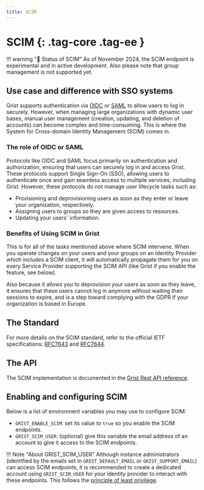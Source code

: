 ```yaml
---
title: SCIM
---
```


SCIM {: .tag-core .tag-ee }
====

!!! warning "🚧 Status of SCIM"
    As of November 2024, the SCIM endpoint is experimental and in active development. Also please note that group management is not supported yet.

## Use case and difference with SSO systems 

Grist supports authentication via [OIDC](oidc.md) or [SAML](saml.md) to allow users to log in securely. However, when managing large organizations with dynamic user bases, manual user management (creation, updating, and deletion of accounts) can become complex and time-consuming. This is where the System for Cross-domain Identity Management (SCIM) comes in.

### The role of OIDC or SAML

Protocols like OIDC and SAML focus primarily on authentication and authorization, ensuring that users can securely log in and access Grist. These protocols support Single Sign-On (SSO), allowing users to authenticate once and gain seamless access to multiple services, including Grist. However, these protocols do not manage user lifecycle tasks such as:

- Provisioning and deprovisioning users as soon as they enter or leave your organization, respectively.
- Assigning users to groups so they are given access to resources.
- Updating your users' information.

### Benefits of Using SCIM in Grist

This is for all of the tasks mentioned above where SCIM intervene. When you operate changes on your users and your groups on an Identity Provider which includes a SCIM client, it will automatically propagate them for you on every Service Provider supporting the SCIM API (like Grist if you enable the feature, see below).

Also because it allows you to deprovision your users as soon as they leave, it ensures that these users cannot log in anymore without waiting their sessions to expire, and is a step toward complying with the GDPR if your organization is based in Europe.

## The Standard

For more details on the SCIM standard, refer to the official IETF specifications: [RFC7643](https://www.rfc-editor.org/rfc/rfc7643) and [RFC7644](https://www.rfc-editor.org/rfc/rfc7644).

## The API

The SCIM implementation is documented in the [Grist Rest API reference](/api/#tag/scim).

## Enabling and configuring SCIM

Below is a list of environment variables you may use to configure SCIM:

- `GRIST_ENABLE_SCIM`: set its value to `true` so you enable the SCIM endpoints.
- `GRIST_SCIM_USER`: (optional) give this variable the email address of an account to give it access to the SCIM endpoints.

!!! Note "About GRIST_SCIM_USER"
    Although instance administrators (identified by the emails set in `GRIST_DEFAULT_EMAIL` or `GRIST_SUPPORT_EMAIL`) can access SCIM endpoints, it is recommended to create a dedicated account using `GRIST_SCIM_USER` for your identity provider to interact with these endpoints. This follows the [principle of least privilege](https://en.wikipedia.org/wiki/Principle_of_least_privilege).

